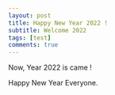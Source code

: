 ```yaml
---
layout: post
title: Happy New Year 2022 !
subtitle: Welcome 2022
tags: [test]
comments: true
---
```


Now, Year 2022 is came !

Happy New Year Everyone.
